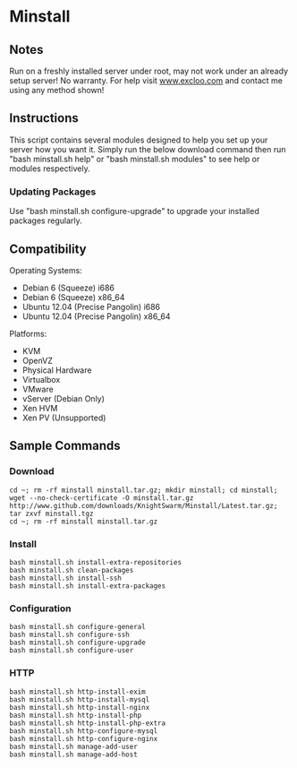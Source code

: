 Minstall
========

Notes
------

Run on a freshly installed server under root, may not work under an already setup server!
No warranty. For help visit www.excloo.com and contact me using any method shown!

Instructions
-----------

This script contains several modules designed to help you set up your server how you want it.
Simply run the below download command then run "bash minstall.sh help" or "bash minstall.sh modules" to see help or modules respectively.

### Updating Packages
Use "bash minstall.sh configure-upgrade" to upgrade your installed packages regularly.


Compatibility
--------

Operating Systems:

 + Debian 6 (Squeeze) i686
 + Debian 6 (Squeeze) x86_64
 + Ubuntu 12.04 (Precise Pangolin) i686
 + Ubuntu 12.04 (Precise Pangolin) x86_64

 Platforms:
 + KVM
 + OpenVZ
 + Physical Hardware
 + Virtualbox
 + VMware
 + vServer (Debian Only)
 + Xen HVM
 + Xen PV (Unsupported)

Sample Commands
------

### Download

    cd ~; rm -rf minstall minstall.tar.gz; mkdir minstall; cd minstall; wget --no-check-certificate -O minstall.tar.gz http://www.github.com/downloads/KnightSwarm/Minstall/Latest.tar.gz; tar zxvf minstall.tgz
    cd ~; rm -rf minstall minstall.tar.gz

### Install

    bash minstall.sh install-extra-repositories
    bash minstall.sh clean-packages
    bash minstall.sh install-ssh
    bash minstall.sh install-extra-packages

### Configuration
    
    bash minstall.sh configure-general
    bash minstall.sh configure-ssh
    bash minstall.sh configure-upgrade
    bash minstall.sh configure-user

### HTTP

    bash minstall.sh http-install-exim
    bash minstall.sh http-install-mysql
    bash minstall.sh http-install-nginx
    bash minstall.sh http-install-php
    bash minstall.sh http-install-php-extra
    bash minstall.sh http-configure-mysql
    bash minstall.sh http-configure-nginx
    bash minstall.sh manage-add-user
    bash minstall.sh manage-add-host

